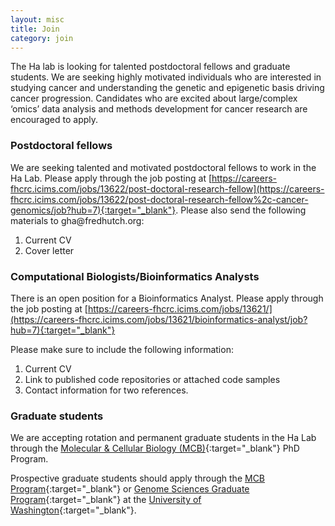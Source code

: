 ```yaml
---
layout: misc
title: Join
category: join
---
```


The Ha lab is looking for talented postdoctoral fellows and graduate students. We are seeking highly motivated individuals who are interested in studying cancer and understanding the genetic and epigenetic basis driving cancer progression. Candidates who are excited about large/complex ‘omics’ data analysis and methods development for cancer research are encouraged to apply.

### Postdoctoral fellows

We are seeking talented and motivated postdoctoral fellows to work in the Ha Lab. Please apply through the job posting at [https://careers-fhcrc.icims.com/jobs/13622/post-doctoral-research-fellow](https://careers-fhcrc.icims.com/jobs/13622/post-doctoral-research-fellow%2c-cancer-genomics/job?hub=7){:target="_blank"}. 
Please also send the following materials to gha<span style="display:none">obfuscate</span>@fredhutch.org:
1. Current CV
2. Cover letter

### Computational Biologists/Bioinformatics Analysts

There is an open position for a Bioinformatics Analyst. Please apply through the job posting at [https://careers-fhcrc.icims.com/jobs/13621/](https://careers-fhcrc.icims.com/jobs/13621/bioinformatics-analyst/job?hub=7){:target="_blank"}

Please make sure to include the following information:
1. Current CV 
2. Link to published code repositories or attached code samples
3. Contact information for two references. 

### Graduate students

We are accepting rotation and permanent graduate students in the Ha Lab through the [Molecular & Cellular Biology (MCB)](https://mcb-seattle.edu/){:target="_blank"} PhD Program. 

Prospective graduate students should apply through the [MCB Program](https://mcb-seattle.edu/){:target="_blank"} or [Genome Sciences Graduate Program](http://www.gs.washington.edu/academics/gradprogram/index.htm){:target="_blank"} at the [University of Washington](https://www.washington.edu/){:target="_blank"}.
